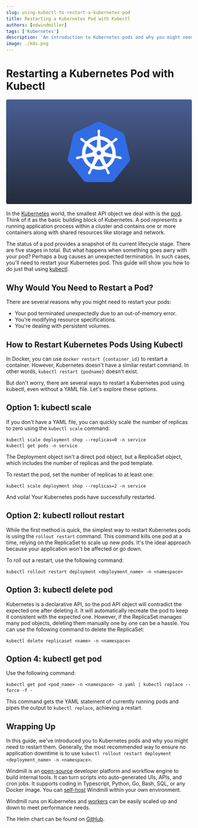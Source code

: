 ```yaml
---
slug: using-kubectl-to-restart-a-kubernetes-pod
title: Restarting a Kubernetes Pod with Kubectl
authors: [edwindmiller]
tags: ['Kubernetes']
description: 'An introduction to Kubernetes pods and why you might need to restart them.'
image: ./k8s.png
---
```


# Restarting a Kubernetes Pod with Kubectl

![Restarting a Kubernetes Pod with Kubectl](./k8s.png "Restarting a Kubernetes Pod with Kubectl")

In the [Kubernetes](https://kubernetes.io/) world, the smallest API object we deal with is the [pod](https://kubernetes.io/docs/concepts/workloads/pods/). Think of it as the basic building block of Kubernetes. A pod represents a running application process within a cluster and contains one or more containers along with shared resources like storage and network. 

The status of a pod provides a snapshot of its current lifecycle stage. There are five stages in total. But what happens when something goes awry with your pod? Perhaps a bug causes an unexpected termination. In such cases, you'll need to restart your Kubernetes pod. This guide will show you how to do just that using [kubectl](https://kubernetes.io/docs/reference/kubectl/).

## Why Would You Need to Restart a Pod?

There are several reasons why you might need to restart your pods:

- Your pod terminated unexpectedly due to an out-of-memory error.
- You're modifying resource specifications.
- You're dealing with persistent volumes.

## How to Restart Kubernetes Pods Using Kubectl

In Docker, you can use `docker restart {container_id}` to restart a container. However, Kubernetes doesn't have a similar restart command. In other words, `kubectl restart {podname}` doesn't exist.

But don't worry, there are several ways to restart a Kubernetes pod using kubectl, even without a YAML file. Let's explore these options.

## Option 1: kubectl scale

If you don't have a YAML file, you can quickly scale the number of replicas to zero using the `kubectl scale` command:

```
kubectl scale deployment shop --replicas=0 -n service
kubectl get pods -n service
```

The Deployment object isn't a direct pod object, but a ReplicaSet object, which includes the number of replicas and the pod template.

To restart the pod, set the number of replicas to at least one:

```
kubectl scale deployment shop --replicas=2 -n service
```

And voila! Your Kubernetes pods have successfully restarted.

## Option 2: kubectl rollout restart

While the first method is quick, the simplest way to restart Kubernetes pods is using the `rollout restart` command. This command kills one pod at a time, relying on the ReplicaSet to scale up new pods. It's the ideal approach because your application won't be affected or go down.

To roll out a restart, use the following command:

```
kubectl rollout restart deployment <deployment_name> -n <namespace>
```

## Option 3: kubectl delete pod

Kubernetes is a declarative API, so the pod API object will contradict the expected one after deleting it. It will automatically recreate the pod to keep it consistent with the expected one. However, if the ReplicaSet manages many pod objects, deleting them manually one by one can be a hassle. You can use the following command to delete the ReplicaSet:

```
kubectl delete replicaset <name> -n <namespace>
```

## Option 4: kubectl get pod

Use the following command:

```
kubectl get pod <pod_name> -n <namespace> -o yaml | kubectl replace --force -f -
```

This command gets the YAML statement of currently running pods and pipes the output to `kubectl replace`, achieving a restart.

## Wrapping Up

In this guide, we've introduced you to Kubernetes pods and why you might need to restart them. Generally, the most recommended way to ensure no application downtime is to use `kubectl rollout restart deployment <deployment_name> -n <namespace>`. 

Windmill is an [open-source](https://github.com/windmill-labs/windmill) developer platform and workflow engine to build internal tools. It can turn scripts into auto-generated UIs, APIs, and cron jobs. It supports coding in Typescript, Python, Go, Bash, SQL, or any Docker image. You can [self-host](/docs/advanced/self_host) Windmill within your own environment.

Windmill runs on Kubernetes and [workers](/docs/core_concepts/worker_groups) can be easily scaled up and down to meet performance needs.

The Helm chart can be found on [GitHub](https://github.com/windmill-labs/windmill-helm-charts).